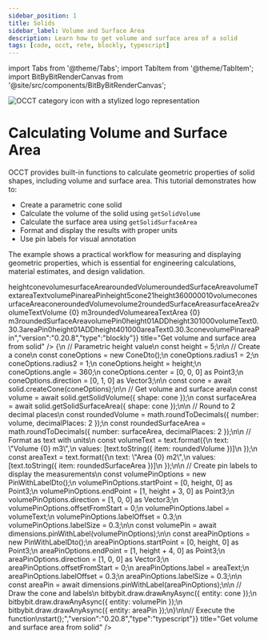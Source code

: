 ```yaml
---
sidebar_position: 1
title: Solids
sidebar_label: Volume and Surface Area
description: Learn how to get volume and surface area of a solid
tags: [code, occt, rete, blockly, typescript]
---
```


import Tabs from '@theme/Tabs';
import TabItem from '@theme/TabItem';
import BitByBitRenderCanvas from '@site/src/components/BitByBitRenderCanvas';

<img 
  class="category-icon-small" 
  src="https://s.bitbybit.dev/assets/icons/white/occt-icon.svg" 
  alt="OCCT category icon with a stylized logo representation" 
  title="OCCT category icon" />

# Calculating Volume and Surface Area

OCCT provides built-in functions to calculate geometric properties of solid shapes, including volume and surface area. This tutorial demonstrates how to:

- Create a parametric cone solid
- Calculate the volume of the solid using `getSolidVolume`
- Calculate the surface area using `getSolidSurfaceArea`
- Format and display the results with proper units
- Use pin labels for visual annotation

The example shows a practical workflow for measuring and displaying geometric properties, which is essential for engineering calculations, material estimates, and design validation.

<Tabs groupId="get-volume-and-surface-area-from-solid">
<TabItem value="rete" label="Rete">
    <BitByBitRenderCanvas
    requireManualStart={true}
    script={{"script":"{\"id\":\"rete-v2-json\",\"nodes\":{\"bef75e4e7ff3c3b7\":{\"id\":\"bef75e4e7ff3c3b7\",\"name\":\"bitbybit.occt.shapes.solid.createCone\",\"customName\":\"cone\",\"async\":true,\"drawable\":true,\"data\":{\"genericNodeData\":{\"hide\":false,\"oneOnOne\":false,\"flatten\":0,\"forceExecution\":false},\"radius1\":2,\"radius2\":1,\"height\":2,\"angle\":360,\"center\":[0,0,0],\"direction\":[0,1,0]},\"inputs\":{\"height\":{\"connections\":[{\"node\":\"3451ed6841849bc5\",\"output\":\"result\",\"data\":{}}]}},\"position\":[316.4713600560928,429.3616724479225]},\"7983606b99981835\":{\"id\":\"7983606b99981835\",\"name\":\"bitbybit.occt.shapes.solid.getSolidVolume\",\"customName\":\"get solid volume\",\"async\":true,\"drawable\":false,\"data\":{\"genericNodeData\":{\"hide\":false,\"oneOnOne\":false,\"flatten\":0,\"forceExecution\":false}},\"inputs\":{\"shape\":{\"connections\":[{\"node\":\"bef75e4e7ff3c3b7\",\"output\":\"result\",\"data\":{}}]}},\"position\":[776.8984375,228.30078125]},\"76186587e6ec91af\":{\"id\":\"76186587e6ec91af\",\"name\":\"bitbybit.occt.dimensions.pinWithLabel\",\"customName\":\"pin with label\",\"async\":true,\"drawable\":true,\"data\":{\"genericNodeData\":{\"hide\":false,\"oneOnOne\":false,\"flatten\":0,\"forceExecution\":false},\"startPoint\":[0,0,0],\"endPoint\":[0,5,2],\"direction\":[0,0,1],\"offsetFromStart\":0,\"label\":\"Pin\",\"labelOffset\":0.3,\"labelSize\":0.3},\"inputs\":{\"startPoint\":{\"connections\":[{\"node\":\"1ece96f4b7f7b2f0\",\"output\":\"result\",\"data\":{}}]},\"endPoint\":{\"connections\":[{\"node\":\"194d1fdaff71b010\",\"output\":\"result\",\"data\":{}}]},\"direction\":{\"connections\":[{\"node\":\"51a8898dbf972632\",\"output\":\"result\",\"data\":{}}]},\"label\":{\"connections\":[{\"node\":\"0efa312769a4d07b\",\"output\":\"result\",\"data\":{}}]}},\"position\":[3856.438127809349,-1015.9733606944596]},\"9c4a703b6e556e1a\":{\"id\":\"9c4a703b6e556e1a\",\"name\":\"bitbybit.text.toString\",\"customName\":\"to string\",\"async\":false,\"drawable\":false,\"data\":{\"genericNodeData\":{\"hide\":false,\"oneOnOne\":false,\"flatten\":0,\"forceExecution\":false}},\"inputs\":{\"item\":{\"connections\":[{\"node\":\"30dea4d862516011\",\"output\":\"result\",\"data\":{}}]}},\"position\":[1536.26953125,224.28515625]},\"30dea4d862516011\":{\"id\":\"30dea4d862516011\",\"name\":\"bitbybit.math.roundToDecimals\",\"customName\":\"round to decimals\",\"async\":false,\"drawable\":false,\"data\":{\"genericNodeData\":{\"hide\":false,\"oneOnOne\":false,\"flatten\":0,\"forceExecution\":false},\"number\":1.123456,\"decimalPlaces\":2},\"inputs\":{\"number\":{\"connections\":[{\"node\":\"7983606b99981835\",\"output\":\"result\",\"data\":{}}]}},\"position\":[1162.9375,227.17578125]},\"1ece96f4b7f7b2f0\":{\"id\":\"1ece96f4b7f7b2f0\",\"name\":\"bitbybit.point.pointXYZ\",\"customName\":\"point xyz\",\"async\":false,\"drawable\":true,\"data\":{\"genericNodeData\":{\"hide\":true,\"oneOnOne\":false,\"flatten\":0,\"forceExecution\":false},\"x\":0,\"y\":0,\"z\":0},\"inputs\":{\"y\":{\"connections\":[{\"node\":\"3451ed6841849bc5\",\"output\":\"result\",\"data\":{}}]}},\"position\":[320.1503492475161,-823.8345351273548]},\"3451ed6841849bc5\":{\"id\":\"3451ed6841849bc5\",\"name\":\"bitbybit.math.numberSlider\",\"customName\":\"number slider\",\"data\":{\"number\":5},\"inputs\":{},\"position\":[-471.18057504668485,55.287555693302465]},\"194d1fdaff71b010\":{\"id\":\"194d1fdaff71b010\",\"name\":\"bitbybit.point.pointXYZ\",\"customName\":\"point xyz\",\"async\":false,\"drawable\":true,\"data\":{\"genericNodeData\":{\"hide\":true,\"oneOnOne\":false,\"flatten\":0,\"forceExecution\":false},\"x\":1,\"y\":0,\"z\":0},\"inputs\":{\"y\":{\"connections\":[{\"node\":\"9d44a01eb843e2d1\",\"output\":\"result\",\"data\":{}}]}},\"position\":[875.337940721461,-614.8163334681311]},\"9d44a01eb843e2d1\":{\"id\":\"9d44a01eb843e2d1\",\"name\":\"bitbybit.math.add\",\"customName\":\"add\",\"async\":false,\"drawable\":false,\"data\":{\"genericNodeData\":{\"hide\":false,\"oneOnOne\":false,\"flatten\":0,\"forceExecution\":false},\"first\":1,\"second\":3},\"inputs\":{\"first\":{\"connections\":[{\"node\":\"3451ed6841849bc5\",\"output\":\"result\",\"data\":{}}]}},\"position\":[312.3284556725623,-445.57119812816956]},\"51a8898dbf972632\":{\"id\":\"51a8898dbf972632\",\"name\":\"bitbybit.vector.vectorXYZ\",\"customName\":\"vector xyz\",\"async\":false,\"drawable\":true,\"data\":{\"genericNodeData\":{\"hide\":false,\"oneOnOne\":false,\"flatten\":0,\"forceExecution\":false},\"x\":1,\"y\":0,\"z\":0},\"inputs\":{},\"position\":[3014.8799127241427,-730.5519639853317]},\"0efa312769a4d07b\":{\"id\":\"0efa312769a4d07b\",\"name\":\"bitbybit.text.format\",\"customName\":\"format\",\"async\":false,\"drawable\":false,\"data\":{\"genericNodeData\":{\"hide\":false,\"oneOnOne\":false,\"flatten\":0,\"forceExecution\":false},\"text\":\"Volume {0} m3\",\"values\":[\"World\"]},\"inputs\":{\"values\":{\"connections\":[{\"node\":\"599e0c7d46fb3220\",\"output\":\"list\",\"data\":{}}]}},\"position\":[2318.784938903148,183.34330157468807]},\"599e0c7d46fb3220\":{\"id\":\"599e0c7d46fb3220\",\"name\":\"bitbybit.lists.createList\",\"customName\":\"create list\",\"data\":{},\"inputs\":{\"listElements\":{\"connections\":[{\"node\":\"9c4a703b6e556e1a\",\"output\":\"result\",\"data\":{}}]}},\"position\":[1904.7372263660575,259.0413088840905]},\"cf44076aa095e6be\":{\"id\":\"cf44076aa095e6be\",\"name\":\"bitbybit.occt.shapes.solid.getSolidSurfaceArea\",\"customName\":\"get solid surface area\",\"async\":true,\"drawable\":false,\"data\":{\"genericNodeData\":{\"hide\":false,\"oneOnOne\":false,\"flatten\":0,\"forceExecution\":false}},\"inputs\":{\"shape\":{\"connections\":[{\"node\":\"bef75e4e7ff3c3b7\",\"output\":\"result\",\"data\":{}}]}},\"position\":[781.1595294729707,561.0577770468958]},\"ffa937c14c398763\":{\"id\":\"ffa937c14c398763\",\"name\":\"bitbybit.math.roundToDecimals\",\"customName\":\"round to decimals\",\"async\":false,\"drawable\":false,\"data\":{\"genericNodeData\":{\"hide\":false,\"oneOnOne\":false,\"flatten\":0,\"forceExecution\":false},\"number\":1.123456,\"decimalPlaces\":2},\"inputs\":{\"number\":{\"connections\":[{\"node\":\"cf44076aa095e6be\",\"output\":\"result\",\"data\":{}}]}},\"position\":[1155.6690292844728,559.5658471840296]},\"67d5a769c297f8ac\":{\"id\":\"67d5a769c297f8ac\",\"name\":\"bitbybit.text.toString\",\"customName\":\"to string\",\"async\":false,\"drawable\":false,\"data\":{\"genericNodeData\":{\"hide\":false,\"oneOnOne\":false,\"flatten\":0,\"forceExecution\":false}},\"inputs\":{\"item\":{\"connections\":[{\"node\":\"ffa937c14c398763\",\"output\":\"result\",\"data\":{}}]}},\"position\":[1536.7464934260677,557.6073820788339]},\"1c0ab3180b9f1f7c\":{\"id\":\"1c0ab3180b9f1f7c\",\"name\":\"bitbybit.lists.createList\",\"customName\":\"create list\",\"data\":{},\"inputs\":{\"listElements\":{\"connections\":[{\"node\":\"67d5a769c297f8ac\",\"output\":\"result\",\"data\":{}}]}},\"position\":[1906.1380856366695,592.2885091683142]},\"07fa1b295ea8f41b\":{\"id\":\"07fa1b295ea8f41b\",\"name\":\"bitbybit.text.format\",\"customName\":\"format\",\"async\":false,\"drawable\":false,\"data\":{\"genericNodeData\":{\"hide\":false,\"oneOnOne\":false,\"flatten\":0,\"forceExecution\":false},\"text\":\"Area {0} m2\",\"values\":[\"World\"]},\"inputs\":{\"values\":{\"connections\":[{\"node\":\"1c0ab3180b9f1f7c\",\"output\":\"list\",\"data\":{}}]}},\"position\":[2320.154705372718,513.2889897780375]},\"34136572848d000a\":{\"id\":\"34136572848d000a\",\"name\":\"bitbybit.occt.dimensions.pinWithLabel\",\"customName\":\"pin with label\",\"async\":true,\"drawable\":true,\"data\":{\"genericNodeData\":{\"hide\":false,\"oneOnOne\":false,\"flatten\":0,\"forceExecution\":false},\"startPoint\":[0,0,0],\"endPoint\":[0,5,2],\"direction\":[0,0,1],\"offsetFromStart\":0,\"label\":\"Pin\",\"labelOffset\":0.3,\"labelSize\":0.3},\"inputs\":{\"startPoint\":{\"connections\":[{\"node\":\"1ece96f4b7f7b2f0\",\"output\":\"result\",\"data\":{}}]},\"endPoint\":{\"connections\":[{\"node\":\"e484b4c9d7d6c427\",\"output\":\"result\",\"data\":{}}]},\"label\":{\"connections\":[{\"node\":\"07fa1b295ea8f41b\",\"output\":\"result\",\"data\":{}}]},\"direction\":{\"connections\":[{\"node\":\"51a8898dbf972632\",\"output\":\"result\",\"data\":{}}]}},\"position\":[3855.9347930048825,-299.2942260650964]},\"e484b4c9d7d6c427\":{\"id\":\"e484b4c9d7d6c427\",\"name\":\"bitbybit.point.pointXYZ\",\"customName\":\"point xyz\",\"async\":false,\"drawable\":true,\"data\":{\"genericNodeData\":{\"hide\":true,\"oneOnOne\":false,\"flatten\":0,\"forceExecution\":false},\"x\":1,\"y\":0,\"z\":0},\"inputs\":{\"y\":{\"connections\":[{\"node\":\"2b0e56a3f84f7519\",\"output\":\"result\",\"data\":{}}]}},\"position\":[873.8268720660141,-264.68433278373993]},\"2b0e56a3f84f7519\":{\"id\":\"2b0e56a3f84f7519\",\"name\":\"bitbybit.math.add\",\"customName\":\"add\",\"async\":false,\"drawable\":false,\"data\":{\"genericNodeData\":{\"hide\":false,\"oneOnOne\":false,\"flatten\":0,\"forceExecution\":false},\"first\":1,\"second\":4},\"inputs\":{\"first\":{\"connections\":[{\"node\":\"3451ed6841849bc5\",\"output\":\"result\",\"data\":{}}]}},\"position\":[307.39199038507314,-134.11228446887458]}}}","version":"0.20.8","type":"rete"}}
    title="Get volume and surface area from solid"
    />
</TabItem>
<TabItem value="blockly" label="Blockly">
  <BitByBitRenderCanvas
    requireManualStart={true}
    script={{"script":"<xml xmlns=\"https://developers.google.com/blockly/xml\"><variables><variable id=\"height\">height</variable><variable id=\"cone\">cone</variable><variable id=\"volume\">volume</variable><variable id=\"surfaceArea\">surfaceArea</variable><variable id=\"roundedVolume\">roundedVolume</variable><variable id=\"roundedSurfaceArea\">roundedSurfaceArea</variable><variable id=\"volumeText\">volumeText</variable><variable id=\"areaText\">areaText</variable><variable id=\"volumePin\">volumePin</variable><variable id=\"areaPin\">areaPin</variable></variables><block type=\"variables_set\" id=\"set_height\" x=\"50\" y=\"50\"><field name=\"VAR\" id=\"height\">height</field><value name=\"VALUE\"><block type=\"math_number\" id=\"height_value\"><field name=\"NUM\">5</field></block></value><next><block type=\"variables_set\" id=\"create_cone\"><field name=\"VAR\" id=\"cone\">cone</field><value name=\"VALUE\"><block type=\"bitbybit.occt.shapes.solid.createCone\" id=\"cone_solid\"><value name=\"Radius1\"><block type=\"math_number\" id=\"cone_radius1\"><field name=\"NUM\">2</field></block></value><value name=\"Radius2\"><block type=\"math_number\" id=\"cone_radius2\"><field name=\"NUM\">1</field></block></value><value name=\"Height\"><block type=\"variables_get\" id=\"get_height\"><field name=\"VAR\" id=\"height\">height</field></block></value><value name=\"Angle\"><block type=\"math_number\" id=\"cone_angle\"><field name=\"NUM\">360</field></block></value><value name=\"Center\"><block type=\"bitbybit.point.pointXYZ\" id=\"cone_center\"><value name=\"X\"><block type=\"math_number\" id=\"cone_center_x\"><field name=\"NUM\">0</field></block></value><value name=\"Y\"><block type=\"math_number\" id=\"cone_center_y\"><field name=\"NUM\">0</field></block></value><value name=\"Z\"><block type=\"math_number\" id=\"cone_center_z\"><field name=\"NUM\">0</field></block></value></block></value><value name=\"Direction\"><block type=\"bitbybit.vector.vectorXYZ\" id=\"cone_direction\"><value name=\"X\"><block type=\"math_number\" id=\"cone_dir_x\"><field name=\"NUM\">0</field></block></value><value name=\"Y\"><block type=\"math_number\" id=\"cone_dir_y\"><field name=\"NUM\">1</field></block></value><value name=\"Z\"><block type=\"math_number\" id=\"cone_dir_z\"><field name=\"NUM\">0</field></block></value></block></value></block></value><next><block type=\"variables_set\" id=\"get_volume\"><field name=\"VAR\" id=\"volume\">volume</field><value name=\"VALUE\"><block type=\"base_time_await_return\" id=\"?!}liA;Ms08=A,o6bcAG\"><value name=\"Promise\"><block type=\"bitbybit.occt.shapes.solid.getSolidVolume\" id=\"solid_volume\"><value name=\"Shape\"><block type=\"variables_get\" id=\"get_cone_for_volume\"><field name=\"VAR\" id=\"cone\">cone</field></block></value></block></value></block></value><next><block type=\"variables_set\" id=\"get_surface_area\"><field name=\"VAR\" id=\"surfaceArea\">surfaceArea</field><value name=\"VALUE\"><block type=\"base_time_await_return\" id=\";XuhcK~CC^:Z}@@{@;a=\"><value name=\"Promise\"><block type=\"bitbybit.occt.shapes.solid.getSolidSurfaceArea\" id=\"solid_surface_area\"><value name=\"Shape\"><block type=\"variables_get\" id=\"get_cone_for_area\"><field name=\"VAR\" id=\"cone\">cone</field></block></value></block></value></block></value><next><block type=\"variables_set\" id=\"round_volume\"><field name=\"VAR\" id=\"roundedVolume\">roundedVolume</field><value name=\"VALUE\"><block type=\"bitbybit.math.roundToDecimals\" id=\"round_vol\"><value name=\"Number\"><block type=\"variables_get\" id=\"get_volume_to_round\"><field name=\"VAR\" id=\"volume\">volume</field></block></value><value name=\"DecimalPlaces\"><block type=\"math_number\" id=\"volume_decimals\"><field name=\"NUM\">2</field></block></value></block></value><next><block type=\"variables_set\" id=\"round_surface_area\"><field name=\"VAR\" id=\"roundedSurfaceArea\">roundedSurfaceArea</field><value name=\"VALUE\"><block type=\"bitbybit.math.roundToDecimals\" id=\"round_area\"><value name=\"Number\"><block type=\"variables_get\" id=\"get_area_to_round\"><field name=\"VAR\" id=\"surfaceArea\">surfaceArea</field></block></value><value name=\"DecimalPlaces\"><block type=\"math_number\" id=\"area_decimals\"><field name=\"NUM\">2</field></block></value></block></value><next><block type=\"variables_set\" id=\"format_volume_text\"><field name=\"VAR\" id=\"volumeText\">volumeText</field><value name=\"VALUE\"><block type=\"bitbybit.text.format\" id=\"volume_format\"><value name=\"Text\"><block type=\"text\" id=\"volume_template\"><field name=\"TEXT\">Volume {0} m3</field></block></value><value name=\"Values\"><block type=\"lists_create_with\" id=\"volume_values\"><mutation items=\"1\"></mutation><value name=\"ADD0\"><block type=\"bitbybit.text.toString\" id=\"volume_to_string\"><value name=\"Item\"><block type=\"variables_get\" id=\"get_rounded_volume\"><field name=\"VAR\" id=\"roundedVolume\">roundedVolume</field></block></value></block></value></block></value></block></value><next><block type=\"variables_set\" id=\"format_area_text\"><field name=\"VAR\" id=\"areaText\">areaText</field><value name=\"VALUE\"><block type=\"bitbybit.text.format\" id=\"area_format\"><value name=\"Text\"><block type=\"text\" id=\"area_template\"><field name=\"TEXT\">Area {0} m3</field></block></value><value name=\"Values\"><block type=\"lists_create_with\" id=\"area_values\"><mutation items=\"1\"></mutation><value name=\"ADD0\"><block type=\"bitbybit.text.toString\" id=\"area_to_string\"><value name=\"Item\"><block type=\"variables_get\" id=\"get_rounded_area\"><field name=\"VAR\" id=\"roundedSurfaceArea\">roundedSurfaceArea</field></block></value></block></value></block></value></block></value><next><block type=\"variables_set\" id=\"create_volume_pin\"><field name=\"VAR\" id=\"volumePin\">volumePin</field><value name=\"VALUE\"><block type=\"bitbybit.occt.dimensions.pinWithLabel\" id=\"volume_pin\"><value name=\"StartPoint\"><block type=\"bitbybit.point.pointXYZ\" id=\"volume_start_point\"><value name=\"X\"><block type=\"math_number\" id=\"vol_start_x\"><field name=\"NUM\">0</field></block></value><value name=\"Y\"><block type=\"variables_get\" id=\"get_height_for_vol_pin\"><field name=\"VAR\" id=\"height\">height</field></block></value><value name=\"Z\"><block type=\"math_number\" id=\"vol_start_z\"><field name=\"NUM\">0</field></block></value></block></value><value name=\"EndPoint\"><block type=\"bitbybit.point.pointXYZ\" id=\"volume_end_point\"><value name=\"X\"><block type=\"math_number\" id=\"vol_end_x\"><field name=\"NUM\">1</field></block></value><value name=\"Y\"><block type=\"math_arithmetic\" id=\"vol_end_y\"><field name=\"OP\">ADD</field><value name=\"A\"><block type=\"variables_get\" id=\"get_height_for_vol_end\"><field name=\"VAR\" id=\"height\">height</field></block></value><value name=\"B\"><block type=\"math_number\" id=\"vol_offset\"><field name=\"NUM\">3</field></block></value></block></value><value name=\"Z\"><block type=\"math_number\" id=\"vol_end_z\"><field name=\"NUM\">0</field></block></value></block></value><value name=\"Direction\"><block type=\"bitbybit.vector.vectorXYZ\" id=\"volume_direction\"><value name=\"X\"><block type=\"math_number\" id=\"vol_dir_x\"><field name=\"NUM\">1</field></block></value><value name=\"Y\"><block type=\"math_number\" id=\"vol_dir_y\"><field name=\"NUM\">0</field></block></value><value name=\"Z\"><block type=\"math_number\" id=\"vol_dir_z\"><field name=\"NUM\">0</field></block></value></block></value><value name=\"OffsetFromStart\"><block type=\"math_number\" id=\"vol_offset_start\"><field name=\"NUM\">0</field></block></value><value name=\"Label\"><block type=\"variables_get\" id=\"get_volume_text\"><field name=\"VAR\" id=\"volumeText\">volumeText</field></block></value><value name=\"LabelOffset\"><block type=\"math_number\" id=\"vol_label_offset\"><field name=\"NUM\">0.3</field></block></value><value name=\"LabelSize\"><block type=\"math_number\" id=\"vol_label_size\"><field name=\"NUM\">0.3</field></block></value></block></value><next><block type=\"variables_set\" id=\"create_area_pin\"><field name=\"VAR\" id=\"areaPin\">areaPin</field><value name=\"VALUE\"><block type=\"bitbybit.occt.dimensions.pinWithLabel\" id=\"area_pin\"><value name=\"StartPoint\"><block type=\"bitbybit.point.pointXYZ\" id=\"area_start_point\"><value name=\"X\"><block type=\"math_number\" id=\"area_start_x\"><field name=\"NUM\">0</field></block></value><value name=\"Y\"><block type=\"variables_get\" id=\"get_height_for_area_pin\"><field name=\"VAR\" id=\"height\">height</field></block></value><value name=\"Z\"><block type=\"math_number\" id=\"area_start_z\"><field name=\"NUM\">0</field></block></value></block></value><value name=\"EndPoint\"><block type=\"bitbybit.point.pointXYZ\" id=\"area_end_point\"><value name=\"X\"><block type=\"math_number\" id=\"area_end_x\"><field name=\"NUM\">1</field></block></value><value name=\"Y\"><block type=\"math_arithmetic\" id=\"area_end_y\"><field name=\"OP\">ADD</field><value name=\"A\"><block type=\"variables_get\" id=\"get_height_for_area_end\"><field name=\"VAR\" id=\"height\">height</field></block></value><value name=\"B\"><block type=\"math_number\" id=\"area_offset\"><field name=\"NUM\">4</field></block></value></block></value><value name=\"Z\"><block type=\"math_number\" id=\"area_end_z\"><field name=\"NUM\">0</field></block></value></block></value><value name=\"Direction\"><block type=\"bitbybit.vector.vectorXYZ\" id=\"area_direction\"><value name=\"X\"><block type=\"math_number\" id=\"area_dir_x\"><field name=\"NUM\">1</field></block></value><value name=\"Y\"><block type=\"math_number\" id=\"area_dir_y\"><field name=\"NUM\">0</field></block></value><value name=\"Z\"><block type=\"math_number\" id=\"area_dir_z\"><field name=\"NUM\">0</field></block></value></block></value><value name=\"OffsetFromStart\"><block type=\"math_number\" id=\"area_offset_start\"><field name=\"NUM\">0</field></block></value><value name=\"Label\"><block type=\"variables_get\" id=\"get_area_text\"><field name=\"VAR\" id=\"areaText\">areaText</field></block></value><value name=\"LabelOffset\"><block type=\"math_number\" id=\"area_label_offset\"><field name=\"NUM\">0.3</field></block></value><value name=\"LabelSize\"><block type=\"math_number\" id=\"area_label_size\"><field name=\"NUM\">0.3</field></block></value></block></value><next><block type=\"bitbybit.draw.drawAnyAsyncNoReturn\" id=\"draw_cone\"><value name=\"Entity\"><block type=\"variables_get\" id=\"get_cone_to_draw\"><field name=\"VAR\" id=\"cone\">cone</field></block></value><next><block type=\"bitbybit.draw.drawAnyAsyncNoReturn\" id=\"draw_volume_pin\"><value name=\"Entity\"><block type=\"variables_get\" id=\"get_volume_pin_to_draw\"><field name=\"VAR\" id=\"volumePin\">volumePin</field></block></value><next><block type=\"bitbybit.draw.drawAnyAsyncNoReturn\" id=\"draw_area_pin\"><value name=\"Entity\"><block type=\"variables_get\" id=\"get_area_pin_to_draw\"><field name=\"VAR\" id=\"areaPin\">areaPin</field></block></value></block></next></block></next></block></next></block></next></block></next></block></next></block></next></block></next></block></next></block></next></block></next></block></next></block></xml>","version":"0.20.8","type":"blockly"}}
    title="Get volume and surface area from solid"
    />
</TabItem>
<TabItem value="typescript" label="TypeScript">
<BitByBitRenderCanvas
    requireManualStart={true}
    script={{"script":"// Import required DTOs and types\nconst { ConeDto, PinWithLabelDto } = Bit.Inputs.OCCT;\ntype Point3 = Bit.Inputs.Base.Point3;\ntype Vector3 = Bit.Inputs.Base.Vector3;\n\n// Get access to OCCT modules\nconst { solid } = bitbybit.occt.shapes;\nconst { dimensions } = bitbybit.occt;\nconst { math, text } = bitbybit;\n\n// Define the main function to demonstrate volume and surface area calculation\nconst start = async () => {\n    // Parametric height value\n    const height = 5;\n\n    // Create a cone\n    const coneOptions = new ConeDto();\n    coneOptions.radius1 = 2;\n    coneOptions.radius2 = 1;\n    coneOptions.height = height;\n    coneOptions.angle = 360;\n    coneOptions.center = [0, 0, 0] as Point3;\n    coneOptions.direction = [0, 1, 0] as Vector3;\n\n    const cone = await solid.createCone(coneOptions);\n\n    // Get volume and surface area\n    const volume = await solid.getSolidVolume({ shape: cone });\n    const surfaceArea = await solid.getSolidSurfaceArea({ shape: cone });\n\n    // Round to 2 decimal places\n    const roundedVolume = math.roundToDecimals({ number: volume, decimalPlaces: 2 });\n    const roundedSurfaceArea = math.roundToDecimals({ number: surfaceArea, decimalPlaces: 2 });\n\n    // Format as text with units\n    const volumeText = text.format({\n        text: \"Volume {0} m3\",\n        values: [text.toString({ item: roundedVolume })]\n    });\n    const areaText = text.format({\n        text: \"Area {0} m2\",\n        values: [text.toString({ item: roundedSurfaceArea })]\n    });\n\n    // Create pin labels to display the measurements\n    const volumePinOptions = new PinWithLabelDto();\n    volumePinOptions.startPoint = [0, height, 0] as Point3;\n    volumePinOptions.endPoint = [1, height + 3, 0] as Point3;\n    volumePinOptions.direction = [1, 0, 0] as Vector3;\n    volumePinOptions.offsetFromStart = 0;\n    volumePinOptions.label = volumeText;\n    volumePinOptions.labelOffset = 0.3;\n    volumePinOptions.labelSize = 0.3;\n\n    const volumePin = await dimensions.pinWithLabel(volumePinOptions);\n\n    const areaPinOptions = new PinWithLabelDto();\n    areaPinOptions.startPoint = [0, height, 0] as Point3;\n    areaPinOptions.endPoint = [1, height + 4, 0] as Point3;\n    areaPinOptions.direction = [1, 0, 0] as Vector3;\n    areaPinOptions.offsetFromStart = 0;\n    areaPinOptions.label = areaText;\n    areaPinOptions.labelOffset = 0.3;\n    areaPinOptions.labelSize = 0.3;\n\n    const areaPin = await dimensions.pinWithLabel(areaPinOptions);\n\n    // Draw the cone and labels\n    bitbybit.draw.drawAnyAsync({ entity: cone });\n    bitbybit.draw.drawAnyAsync({ entity: volumePin });\n    bitbybit.draw.drawAnyAsync({ entity: areaPin });\n}\n\n// Execute the function\nstart();","version":"0.20.8","type":"typescript"}}
    title="Get volume and surface area from solid"
    />
</TabItem>
</Tabs>
